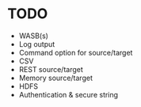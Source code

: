﻿# TODO
- WASB(s)
- Log output
- Command option for source/target
- CSV
- REST source/target
- Memory source/target
- HDFS
- Authentication & secure string